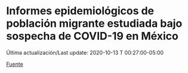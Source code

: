 # Informes epidemiológicos de población migrante estudiada bajo sospecha de COVID-19 en México

 Última actualización/Last update: 2020-10-13 T 00:27:00-05:00

 [Fuente]( https://www.gob.mx/salud/documentos/informes-epidemiologicos-de-poblacion-migrante-estudiada-bajo-sospecha-de-covid-19-en-mexico)
